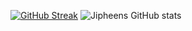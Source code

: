 [![GitHub Streak](https://streak-stats.demolab.com/?user=Jipheens)](https://git.io/streak-stats)
![Jipheens GitHub stats](https://github-readme-stats.vercel.app/api?username=Jipheens&show_icons=true&theme=radical)
